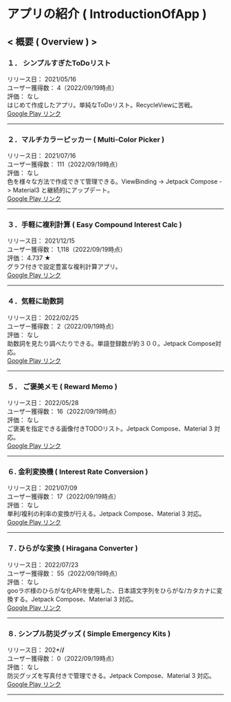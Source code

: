 # アプリの紹介 ( IntroductionOfApp )

## < 概要 ( Overview ) >

### １． シンプルすぎたToDoリスト
リリース日： 2021/05/16  
ユーザー獲得数： 4（2022/09/19時点）  
評価： なし  
はじめて作成したアプリ。単純なToDoリスト。RecycleViewに苦戦。  
[Google Play リンク](https://play.google.com/store/apps/details?id=kosenda.simple_todo_list)  
***

### ２．マルチカラーピッカー ( Multi-Color Picker )
リリース日： 2021/07/16  
ユーザー獲得数： 111（2022/09/19時点）  
評価： なし  
色を様々な方法で作成できて管理できる。ViewBinding -> Jetpack Compose -> Material3 と継続的にアップデート。  
[Google Play リンク](https://play.google.com/store/apps/details?id=kosenda.makecolor)  
***

### ３．手軽に複利計算 ( Easy Compound Interest Calc )
リリース日： 2021/12/15  
ユーザー獲得数： 1,118（2022/09/19時点）  
評価： 4.737 ★  
グラフ付きで設定豊富な複利計算アプリ。  
[Google Play リンク](https://play.google.com/store/apps/details?id=ksnd.simplecompoundinterestcalculation)  
***

### ４．気軽に助数詞
リリース日： 2022/02/25  
ユーザー獲得数： 2（2022/09/19時点）  
評価： なし  
助数詞を見たり調べたりできる。単語登録数が約３００。Jetpack Compose対応。  
[Google Play リンク](https://play.google.com/store/apps/details?id=ksnd.countersuffixes)  
***

### ５． ご褒美メモ ( Reward Memo )
リリース日： 2022/05/28  
ユーザー獲得数： 16（2022/09/19時点）  
評価： なし  
ご褒美を指定できる画像付きTODOリスト。Jetpack Compose、Material 3 対応。  
[Google Play リンク](https://play.google.com/store/apps/details?id=ksnd.rewardmemo)  
***

### ６. 金利変換機 ( Interest Rate Conversion )
リリース日： 2021/07/09  
ユーザー獲得数： 17（2022/09/19時点）  
評価： なし  
単利/複利の利率の変換が行える。Jetpack Compose、Material 3 対応。  
[Google Play リンク](https://play.google.com/store/apps/details?id=ksnd.interestrateconversion)  
***

### ７. ひらがな変換 ( Hiragana Converter )
リリース日： 2022/07/23  
ユーザー獲得数： 55（2022/09/19時点）  
評価： なし  
gooラボ様のひらがな化APIを使用した、日本語文字列をひらがな/カタカナに変換する。Jetpack Compose、Material 3 対応。  
[Google Play リンク](https://play.google.com/store/apps/details?id=ksnd.hiraganaconverter)  
***

### ８. シンプル防災グッズ ( Simple Emergency Kits )
リリース日： 202*/**/**  
ユーザー獲得数： 0（2022/09/19時点）  
評価： なし  
防災グッズを写真付きで管理できる。Jetpack Compose、Material 3 対応。  
[Google Play リンク](https://play.google.com/store/apps/details?id=ksnd.simple_emergency_kits)  
***

